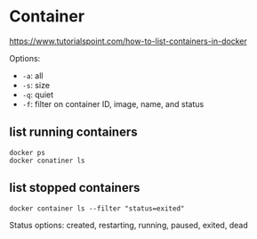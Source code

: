 # Container

https://www.tutorialspoint.com/how-to-list-containers-in-docker

Options:
- `-a`: all
- `-s`: size
- `-q`: quiet
- `-f`: filter on container ID, image, name, and status

## list running containers
```
docker ps
docker conatiner ls
```

## list stopped containers
```
docker container ls --filter "status=exited"
```
Status options: created, restarting, running, paused, exited, dead
